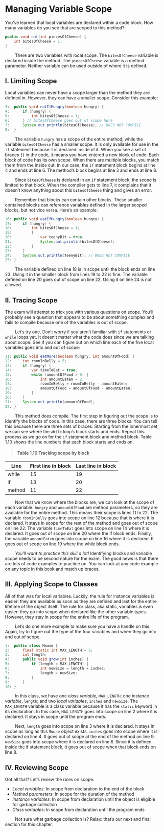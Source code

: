 # Managing Variable Scope

You’ve learned that local variables are declared within a code block. How many variables do
you see that are scoped to this method?

```java
public void eat(int piecesOfCheese) {
    int bitesOfCheese = 1;
}
```

&emsp;&emsp;
There are two variables with local scope. The `bitesOfCheese` variable is declared inside
the method. The `piecesOfCheese` variable is a method parameter. Neither variable can be
used outside of where it is defined.

## I. Limiting Scope

Local variables can never have a scope larger than the method they are defined in. However,
they can have a smaller scope. Consider this example:

```java
3:  public void eatIfHungry(boolean hungry) {
4:      if (hungry) {
5:          int bitesOfCheese = 1;
6:      } // bitesOfCheese goes out of scope here
7:      System.out.println(bitesOfCheese); // DOES NOT COMPILE
8:  }
```

&emsp;&emsp;
The variable `hungry` has a scope of the entire method, while the variable `bitesOfCheese`
has a smaller scope. It is only available for use in the `if` statement because it is declared inside
of it. When you see a set of braces `{}` in the code, it means you have entered a new block of
code. Each block of code has its own scope. When there are multiple blocks, you match them
from the inside out. In our case, the `if` statement block begins at line 4 and ends at line 6. The
method’s block begins at line 3 and ends at line 8. <br />

&emsp;&emsp;
Since `bitesOfCheese` is declared in an `if` statement block, the scope is limited to that
block. When the compiler gets to line 7, it complains that it doesn’t know anything about
this `bitesOfCheese` thing and gives an error.

&emsp;&emsp;
Remember that blocks can contain other blocks. These smaller contained blocks can 
reference variables defined in the larger scoped blocks, but not vice versa. Here’s an example:

```java
16: public void eatIfHungry(boolean hungry) {
17:     if (hungry) {
18:         int bitesOfCheese = 1;
19:         {
20:             var teenyBit = true;
21:             System.out.println(bitesOfCheese);
22:         }
23:     }
24:     System.out.println(teenyBit); // DOES NOT COMPILE
25: }
```

&emsp;&emsp;
The variable defined on line 18 is in scope until the block ends on line 23. Using it in the
smaller block from lines 19 to 22 is fine. The variable defined on line 20 goes out of scope on
line 22. Using it on line 24 is not allowed.

## II. Tracing Scope

The exam will attempt to trick you with various questions on scope. You’ll probably see a
question that appears to be about something complex and fails to compile because one of
the variables is out of scope. <br />

&emsp;&emsp;
Let’s try one. Don’t worry if you aren’t familiar with `if` statements or `while` loops yet. It
doesn’t matter what the code does since we are talking about scope. See if you can figure out
on which line each of the five local variables goes into and out of scope:

```java
11: public void eatMore(boolean hungry, int amountOfFood) {
12:     int roomInBelly = 5;
13:     if (hungry) {
14:         var timeToEat = true;
15:         while (amountOfFood > 0) {
16:             int amountEaten = 2;
17:             roomInBelly = roomInBelly - amountEaten;
18:             amountOfFood = amountOfFood - amountEaten;
19:         }
20:     }
21:     System.out.println(amountOfFood);
22: }
```

&emsp;&emsp;
This method does compile. The first step in figuring out the scope is to identify the blocks
of code. In this case, there are three blocks. You can tell this because there are three sets
of braces. Starting from the innermost set, we can see where the `while` loop’s block starts
and ends. Repeat this process as we go on for the `if` statement block and method block.
Table 1.10 shows the line numbers that each block starts and ends on.

> #### Table 1.10 Tracking scope by block

|Line|First line in block|Last line in block|
|----|-------------------|------------------|
|while|15|19|
|if|13|20|
|method|11|22|

&emsp;&emsp;
Now that we know where the blocks are, we can look at the scope of each variable.
`hungry` and `amountOfFood` are method parameters, so they are available for the entire
method. This means their scope is lines 11 to 22. The variable `roomInBelly` goes into scope
on line 12 because that is where it is declared. It stays in scope for the rest of the method
and goes out of scope on line 22. The variable `timeToEat` goes into scope on line 14 where
it is declared. It goes out of scope on line 20 where the if block ends. Finally, the variable
`amountEaten` goes into scope on line 16 where it is declared. It goes out of scope on line
19 where the while block ends. <br />

&emsp;&emsp;
_You’ll want to practice this skill a lot!_ Identifying blocks and variable scope needs to be
second nature for the exam. The good news is that there are lots of code examples to 
practice on. You can look at any code example on any topic in this book and match up braces.

## III. Applying Scope to Classes
All of that was for local variables. Luckily, the rule for instance variables is easier: they are
available as soon as they are defined and last for the entire lifetime of the object itself. The
rule for class, aka static, variables is even easier: they go into scope when declared like the
other variable types. However, they stay in scope for the entire life of the program. <br />

&emsp;&emsp;
Let’s do one more example to make sure you have a handle on this. Again, try to figure
out the type of the four variables and when they go into and out of scope.

```java
1:  public class Mouse {
2:      final static int MAX_LENGTH = 5;
3:      int length;
4:      public void grow(int inches) {
5:          if (length < MAX_LENGTH) {
6:              int newSize = length + inches;
7:              length = newSize;
8:          }
9:      }
10: }
```

&emsp;&emsp;
In this class, we have one _class variable_, `MAX_LENGTH`; one _instance variable_, `length`;
and two _local variables_, `inches` and `newSize`. The `MAX_LENGTH` variable is a class variable
because it has the `static` keyword in its declaration. In this case, `MAX_LENGTH` goes into
scope on line 2 where it is declared. It stays in scope until the program ends. <br />

&emsp;&emsp;
Next, `length` goes into scope on line 3 where it is declared. It stays in scope as long as
this `Mouse` object exists. `inches` goes into scope where it is declared on line 4. It goes out of
scope at the end of the method on line 9. `newSize` goes into scope where it is declared on line 6. 
Since it is defined inside the if statement block, it goes out of scope when that block ends on line 8.

## IV. Reviewing Scope
Got all that? Let’s review the rules on scope:
- _Local variables_: In scope from declaration to the end of the block
- _Method parameters_: In scope for the duration of the method
- _Instance variables_: In scope from declaration until the object is eligible for garbage
collection
- _Class variables_: In scope from declaration until the program ends

&emsp;&emsp;
Not sure what garbage collection is? Relax: that’s our next and final section for  this chapter.
